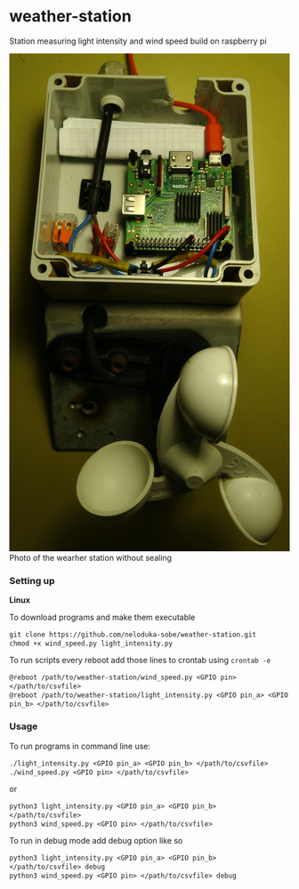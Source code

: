# weather-station
Station measuring light intensity and wind speed build on raspberry pi

![Photo of the weather station without sealing](https://github.com/neloduka-sobe/weather-station/blob/main/photo.jpg?raw=true)
Photo of the wearher station without sealing

### Setting up
**Linux**

To download programs and make them executable 
```
git clone https://github.com/neloduka-sobe/weather-station.git
chmod +x wind_speed.py light_intensity.py
```
To run scripts every reboot add those lines to crontab using `crontab -e`
```
@reboot /path/to/weather-station/wind_speed.py <GPIO pin> </path/to/csvfile>
@reboot /path/to/weather-station/light_intensity.py <GPIO pin_a> <GPIO pin_b> </path/to/csvfile>
```

### Usage
To run programs in command line use:
```
./light_intensity.py <GPIO pin_a> <GPIO pin_b> </path/to/csvfile>
./wind_speed.py <GPIO pin> </path/to/csvfile>
```
or
```
python3 light_intensity.py <GPIO pin_a> <GPIO pin_b> </path/to/csvfile>
python3 wind_speed.py <GPIO pin> </path/to/csvfile>
```
To  run in debug mode add debug option like so
```
python3 light_intensity.py <GPIO pin_a> <GPIO pin_b> </path/to/csvfile> debug
python3 wind_speed.py <GPIO pin> </path/to/csvfile> debug
```
